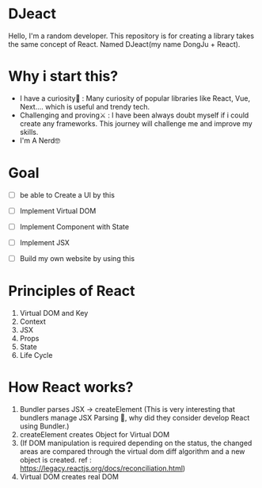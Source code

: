 # DJeact
Hello, I'm a random developer. 
This repository is for creating a library takes the same concept of React.
Named DJeact(my name DongJu + React).


# Why i start this?
- I have a curiosity🤔 :  Many curiosity of popular libraries like React, Vue, Next.... which is useful and trendy tech.
- Challenging and proving⚔️ : I have been always doubt myself if i could create any frameworks. This journey will challenge me and improve my skills.
- I'm A Nerd🤓


# Goal
- [ ] be able to Create a UI by this
- [ ] Implement Virtual DOM
- [ ] Implement Component with State
- [ ] Implement JSX
- [ ] Build my own website by using this


# Principles of React
1. Virtual DOM and Key
2. Context
3. JSX
4. Props
5. State
6. Life Cycle


# How React works?
1. Bundler parses JSX -> createElement (This is very interesting that bundlers manage JSX Parsing 🤔, why did they consider develop React using Bundler.)
2. createElement creates Object for Virtual DOM
3. (If DOM manipulation is required depending on the status, the changed areas are compared through the virtual dom diff algorithm and a new object is created. ref : https://legacy.reactjs.org/docs/reconciliation.html)
4. Virtual DOM creates real DOM








